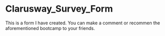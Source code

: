 # Clarusway_Survey_Form
This is a form I have created. You can make a comment or recommen the aforementioned bootcamp to your friends.
